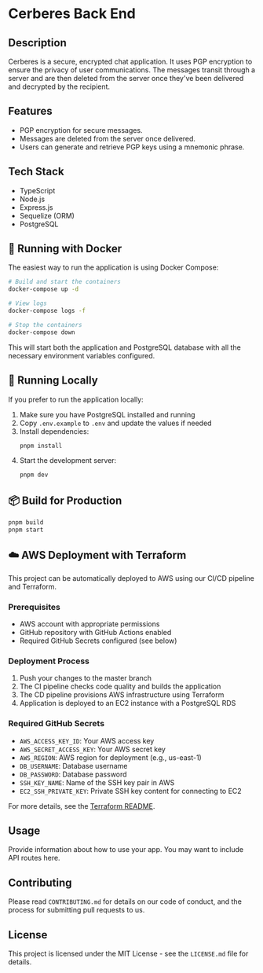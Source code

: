 # Cerberes Back End

## Description

Cerberes is a secure, encrypted chat application. It uses PGP encryption to ensure the privacy of user communications. The messages transit through a server and are then deleted from the server once they've been delivered and decrypted by the recipient. 

## Features

- PGP encryption for secure messages.
- Messages are deleted from the server once delivered.
- Users can generate and retrieve PGP keys using a mnemonic phrase.

## Tech Stack

- TypeScript
- Node.js
- Express.js
- Sequelize (ORM)
- PostgreSQL

## 🐳 Running with Docker

The easiest way to run the application is using Docker Compose:

```bash
# Build and start the containers
docker-compose up -d

# View logs
docker-compose logs -f

# Stop the containers
docker-compose down
```

This will start both the application and PostgreSQL database with all the necessary environment variables configured.

## 🚀 Running Locally

If you prefer to run the application locally:

1. Make sure you have PostgreSQL installed and running
2. Copy `.env.example` to `.env` and update the values if needed
3. Install dependencies:
   ```bash
   pnpm install
   ```
4. Start the development server:
   ```bash
   pnpm dev
   ```

## 📦 Build for Production

```bash
pnpm build
pnpm start
```

## ☁️ AWS Deployment with Terraform

This project can be automatically deployed to AWS using our CI/CD pipeline and Terraform. 

### Prerequisites

- AWS account with appropriate permissions
- GitHub repository with GitHub Actions enabled
- Required GitHub Secrets configured (see below)

### Deployment Process

1. Push your changes to the master branch
2. The CI pipeline checks code quality and builds the application
3. The CD pipeline provisions AWS infrastructure using Terraform
4. Application is deployed to an EC2 instance with a PostgreSQL RDS

### Required GitHub Secrets

- `AWS_ACCESS_KEY_ID`: Your AWS access key
- `AWS_SECRET_ACCESS_KEY`: Your AWS secret key
- `AWS_REGION`: AWS region for deployment (e.g., us-east-1)
- `DB_USERNAME`: Database username
- `DB_PASSWORD`: Database password
- `SSH_KEY_NAME`: Name of the SSH key pair in AWS
- `EC2_SSH_PRIVATE_KEY`: Private SSH key content for connecting to EC2

For more details, see the [Terraform README](terraform/README.md).

## Usage

Provide information about how to use your app. You may want to include API routes here.

## Contributing

Please read `CONTRIBUTING.md` for details on our code of conduct, and the process for submitting pull requests to us.

## License

This project is licensed under the MIT License - see the `LICENSE.md` file for details.
